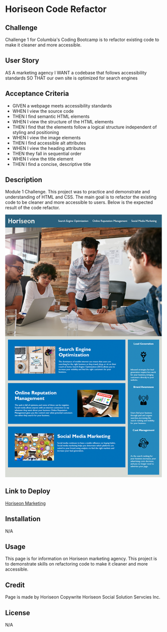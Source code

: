 # Horiseon Code Refactor 

## Challenge
Challenge 1 for Columbia's Coding Bootcamp is to refactor existing code to make it cleaner and more accessible. 

## User Story 
AS A marketing agency
I WANT a codebase that follows accessibility standards
SO THAT our own site is optimized for search engines

## Acceptance Criteria
- GIVEN a webpage meets accessibility standards
- WHEN I view the source code
- THEN I find semantic HTML elements
- WHEN I view the structure of the HTML elements
- THEN I find that the elements follow a logical structure independent of styling and positioning
- WHEN I view the image elements
- THEN I find accessible alt attributes
- WHEN I view the heading attributes
- THEN they fall in sequential order
- WHEN I view the title element
- THEN I find a concise, descriptive title


## Description
Module 1 Challenge. This project was to practice and demonstrate and understanding of HTML and CSS. The main goal is to refactor the existing code to be cleaner and more accessible to users. Below is the expected result of the code refactor. 

![Web Page Demo](./assets/images/page-demo.png)


## Link to Deploy 
[Horiseon Marketing](https://analisegiobbi3.github.io/mod_1_challenge/#social-media-marketing)

## Installation 
N/A

## Usage
This page is for information on Horiseon marketing agency.
This project is to demonstrate skills on refactoring code to make it cleaner and more accessible. 

## Credit
Page is made by Horiseon
Copywrite Horiseon Social Solution Servcies Inc. 

## License
N/A

